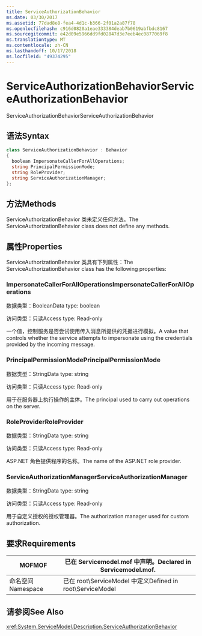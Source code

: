 ```yaml
---
title: ServiceAuthorizationBehavior
ms.date: 03/30/2017
ms.assetid: 77dad8e8-fea4-4d1c-b366-2f01a2a87f78
ms.openlocfilehash: c916d0820a1eae333384deab7b0619abfbdc8167
ms.sourcegitcommit: e42d09e5966dd9fd02847d3e7eeb4ec0877069f8
ms.translationtype: MT
ms.contentlocale: zh-CN
ms.lasthandoff: 10/17/2018
ms.locfileid: "49374295"
---
```

# <a name="serviceauthorizationbehavior"></a><span data-ttu-id="b7f9f-102">ServiceAuthorizationBehavior</span><span class="sxs-lookup"><span data-stu-id="b7f9f-102">ServiceAuthorizationBehavior</span></span>
<span data-ttu-id="b7f9f-103">ServiceAuthorizationBehavior</span><span class="sxs-lookup"><span data-stu-id="b7f9f-103">ServiceAuthorizationBehavior</span></span>  
  
## <a name="syntax"></a><span data-ttu-id="b7f9f-104">语法</span><span class="sxs-lookup"><span data-stu-id="b7f9f-104">Syntax</span></span>  
  
```csharp
class ServiceAuthorizationBehavior : Behavior  
{  
  boolean ImpersonateCallerForAllOperations;  
  string PrincipalPermissionMode;  
  string RoleProvider;  
  string ServiceAuthorizationManager;  
};  
```  
  
## <a name="methods"></a><span data-ttu-id="b7f9f-105">方法</span><span class="sxs-lookup"><span data-stu-id="b7f9f-105">Methods</span></span>  
 <span data-ttu-id="b7f9f-106">ServiceAuthorizationBehavior 类未定义任何方法。</span><span class="sxs-lookup"><span data-stu-id="b7f9f-106">The ServiceAuthorizationBehavior class does not define any methods.</span></span>  
  
## <a name="properties"></a><span data-ttu-id="b7f9f-107">属性</span><span class="sxs-lookup"><span data-stu-id="b7f9f-107">Properties</span></span>  
 <span data-ttu-id="b7f9f-108">ServiceAuthorizationBehavior 类具有下列属性：</span><span class="sxs-lookup"><span data-stu-id="b7f9f-108">The ServiceAuthorizationBehavior class has the following properties:</span></span>  
  
### <a name="impersonatecallerforalloperations"></a><span data-ttu-id="b7f9f-109">ImpersonateCallerForAllOperations</span><span class="sxs-lookup"><span data-stu-id="b7f9f-109">ImpersonateCallerForAllOperations</span></span>  
 <span data-ttu-id="b7f9f-110">数据类型：Boolean</span><span class="sxs-lookup"><span data-stu-id="b7f9f-110">Data type: boolean</span></span>  
  
 <span data-ttu-id="b7f9f-111">访问类型：只读</span><span class="sxs-lookup"><span data-stu-id="b7f9f-111">Access type: Read-only</span></span>  
  
 <span data-ttu-id="b7f9f-112">一个值，控制服务是否尝试使用传入消息所提供的凭据进行模拟。</span><span class="sxs-lookup"><span data-stu-id="b7f9f-112">A value that controls whether the service attempts to impersonate using the credentials provided by the incoming message.</span></span>  
  
### <a name="principalpermissionmode"></a><span data-ttu-id="b7f9f-113">PrincipalPermissionMode</span><span class="sxs-lookup"><span data-stu-id="b7f9f-113">PrincipalPermissionMode</span></span>  
 <span data-ttu-id="b7f9f-114">数据类型：String</span><span class="sxs-lookup"><span data-stu-id="b7f9f-114">Data type: string</span></span>  
  
 <span data-ttu-id="b7f9f-115">访问类型：只读</span><span class="sxs-lookup"><span data-stu-id="b7f9f-115">Access type: Read-only</span></span>  
  
 <span data-ttu-id="b7f9f-116">用于在服务器上执行操作的主体。</span><span class="sxs-lookup"><span data-stu-id="b7f9f-116">The principal used to carry out operations on the server.</span></span>  
  
### <a name="roleprovider"></a><span data-ttu-id="b7f9f-117">RoleProvider</span><span class="sxs-lookup"><span data-stu-id="b7f9f-117">RoleProvider</span></span>  
 <span data-ttu-id="b7f9f-118">数据类型：String</span><span class="sxs-lookup"><span data-stu-id="b7f9f-118">Data type: string</span></span>  
  
 <span data-ttu-id="b7f9f-119">访问类型：只读</span><span class="sxs-lookup"><span data-stu-id="b7f9f-119">Access type: Read-only</span></span>  
  
 <span data-ttu-id="b7f9f-120">ASP.NET 角色提供程序的名称。</span><span class="sxs-lookup"><span data-stu-id="b7f9f-120">The name of the ASP.NET role provider.</span></span>  
  
### <a name="serviceauthorizationmanager"></a><span data-ttu-id="b7f9f-121">ServiceAuthorizationManager</span><span class="sxs-lookup"><span data-stu-id="b7f9f-121">ServiceAuthorizationManager</span></span>  
 <span data-ttu-id="b7f9f-122">数据类型：String</span><span class="sxs-lookup"><span data-stu-id="b7f9f-122">Data type: string</span></span>  
  
 <span data-ttu-id="b7f9f-123">访问类型：只读</span><span class="sxs-lookup"><span data-stu-id="b7f9f-123">Access type: Read-only</span></span>  
  
 <span data-ttu-id="b7f9f-124">用于自定义授权的授权管理器。</span><span class="sxs-lookup"><span data-stu-id="b7f9f-124">The authorization manager used for custom authorization.</span></span>  
  
## <a name="requirements"></a><span data-ttu-id="b7f9f-125">要求</span><span class="sxs-lookup"><span data-stu-id="b7f9f-125">Requirements</span></span>  
  
|<span data-ttu-id="b7f9f-126">MOF</span><span class="sxs-lookup"><span data-stu-id="b7f9f-126">MOF</span></span>|<span data-ttu-id="b7f9f-127">已在 Servicemodel.mof 中声明。</span><span class="sxs-lookup"><span data-stu-id="b7f9f-127">Declared in Servicemodel.mof.</span></span>|  
|---------|-----------------------------------|  
|<span data-ttu-id="b7f9f-128">命名空间</span><span class="sxs-lookup"><span data-stu-id="b7f9f-128">Namespace</span></span>|<span data-ttu-id="b7f9f-129">已在 root\ServiceModel 中定义</span><span class="sxs-lookup"><span data-stu-id="b7f9f-129">Defined in root\ServiceModel</span></span>|  
  
## <a name="see-also"></a><span data-ttu-id="b7f9f-130">请参阅</span><span class="sxs-lookup"><span data-stu-id="b7f9f-130">See Also</span></span>  
 <xref:System.ServiceModel.Description.ServiceAuthorizationBehavior>
